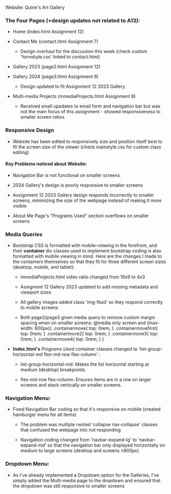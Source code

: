 Website: Quinn's Art Gallery

### The Four Pages (+design updates not related to A13):

* Home (index.html Assignment 12)

* Contact Me (contact.html Assignment 7)

    - Design overhaul for the discussion this week (check custom 'formstyle.css' linked to contact.html)

* Gallery 2023 (page2.html Assignment 12)

* Gallery 2024 (page3.html Assignment 8)

    - Design updated to fit Assignment 12 2023 Gallery

* Multi-media Projects (mmediaProjects.html Assignment 8)
    - Received small upadates to email form and navigation bar but was not the main focus of this assignment - showed responsiveness to smaller screen ratios

### Responsive Design

* Website has been edited to responsively size and position itself best to fit the screen size of the viewer 
(check mainstyle.css for custom class editing)

#### Key Problems noticed about Website:

   - Navigation Bar is not functional on smaller screens

   - 2024 Gallery's design is poorly responsive to smaller screens

   - Assignment 12 2023 Gallery design responds incorrectly to smaller screens, minimizing the size of the webpage instead of making it more visible

   - About Me Page's "Programs Used" section overflows on smaller screens
 
### Media Queries

* Bootstrap CSS is formatted with mobile-viewing in the forefront, and their <b>container</b> div classes used to implement bootstrap coding is also formatted with mobile viewing in mind. Here are the changes I made to the containers themselves so that they fit for three different screen sizes (desktop, mobile, and tablet):

    - mmediaProjects.html video ratio changed from 16x9 to 4x3

    - Assigment 12 Gallery 2023 updated to add missing metadata and viewport sizes

    - All gallery images added class 'img-fluid' so they respond correctly to mobile screens

    - Both page2/page3 given media query to remove custom margin spacing when on smaller screens:
        @media only screen and (max-width: 600px){
            .containermove{
            top: 0rem;
            }
            .containermovefirst{
            top: 0rem;
            }
            .containermove2{
            top: 0rem;
            }
            .containermove3{
            top: 0rem;
            }
            .containermove4{
            top: 0rem;
            }
        }

* <b>Index.html's</b> <i>Programs Used</i> container classes changed to 'list-group-horizontal-md flex-md-row flex-column' :

    - list-group-horizontal-md: Makes the list horizontal starting at medium (desktop) breakpoints.

    - flex-md-row flex-column: Ensures items are in a row on larger screens and stack vertically on smaller screens.

### Navigation Menu:

* Fixed Navigation Bar coding so that it's responsive on mobile (created hamburger menu for all items)

    - The problem was multiple nested 'collapse nav-collapse' classes that confused the webpage into not responding

    - Navigation coding changed from 'navbar-expand-lg' to 'navbar-expand-md' so that the navigation bar only displayed horizontally on medium to large screens (desktop and screens &le;800px)

### Dropdown Menu:

* As I've already implemented a Dropdown option for the Galleries, I've simply added the Multi-media page to the dropdown and ensured that the dropdown was still responsive to smaller screens
